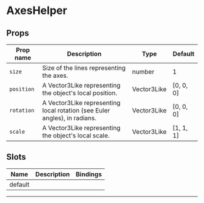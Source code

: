 # AxesHelper

## Props

| Prop name | Description                                                               | Type        | Default            |
| --------- | ------------------------------------------------------------------------- | ----------- | ------------------ |
|` size      `| Size of the lines representing the axes.                                  | number      | 1                  |
|` position  `| A Vector3Like representing the object's local position.                   | Vector3Like | [0, 0, 0] |
|` rotation  `| A Vector3Like representing local rotation (see Euler angles), in radians. | Vector3Like | [0, 0, 0] |
|` scale     `| A Vector3Like representing the object's local scale.                      | Vector3Like | [1, 1, 1] |

## Slots

| Name    | Description | Bindings |
| ------- | ----------- | -------- |
| default |             |          |

---
